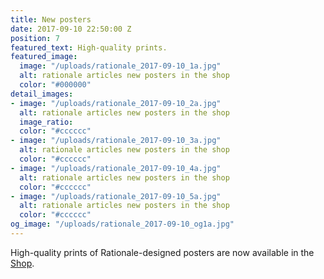 ```yaml
---
title: New posters
date: 2017-09-10 22:50:00 Z
position: 7
featured_text: High-quality prints.
featured_image:
  image: "/uploads/rationale_2017-09-10_1a.jpg"
  alt: rationale articles new posters in the shop
  color: "#000000"
detail_images:
- image: "/uploads/rationale_2017-09-10_2a.jpg"
  alt: rationale articles new posters in the shop
  image_ratio: 
  color: "#cccccc"
- image: "/uploads/rationale_2017-09-10_3a.jpg"
  alt: rationale articles new posters in the shop
  color: "#cccccc"
- image: "/uploads/rationale_2017-09-10_4a.jpg"
  alt: rationale articles new posters in the shop
  color: "#cccccc"
- image: "/uploads/rationale_2017-09-10_5a.jpg"
  alt: rationale articles new posters in the shop
  color: "#cccccc"
og_image: "/uploads/rationale_2017-09-10_og1a.jpg"
---
```


High-quality prints of Rationale-designed posters are now available in the [Shop](https://rationale-design.com/shop/).